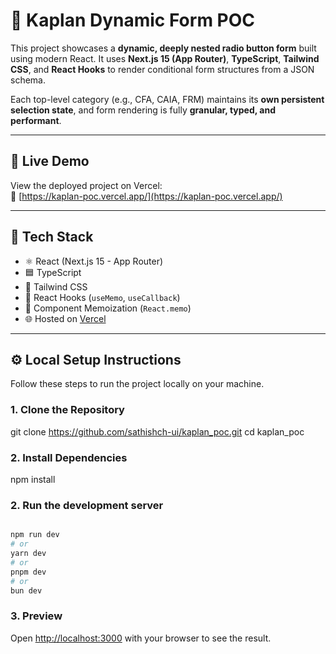 # 📘 Kaplan Dynamic Form POC

This project showcases a **dynamic, deeply nested radio button form** built using modern React. It uses **Next.js 15 (App Router)**, **TypeScript**, **Tailwind CSS**, and **React Hooks** to render conditional form structures from a JSON schema.

Each top-level category (e.g., CFA, CAIA, FRM) maintains its **own persistent selection state**, and form rendering is fully **granular, typed, and performant**.

---

## 🚀 Live Demo

View the deployed project on Vercel:  
🔗 [https://kaplan-poc.vercel.app/](https://kaplan-poc.vercel.app/)

---

## 🧱 Tech Stack

- ⚛️ React (Next.js 15 - App Router)
- 🟦 TypeScript
- 💨 Tailwind CSS
- 🧠 React Hooks (`useMemo`, `useCallback`)
- 🧪 Component Memoization (`React.memo`)
- 🌐 Hosted on [Vercel](https://vercel.com/)

---

## ⚙️ Local Setup Instructions

Follow these steps to run the project locally on your machine.

### 1. Clone the Repository


git clone https://github.com/sathishch-ui/kaplan_poc.git
cd kaplan_poc

### 2. Install Dependencies

npm install

### 2. Run the development server

```bash

npm run dev
# or
yarn dev
# or
pnpm dev
# or
bun dev

```

### 3. Preview

Open [http://localhost:3000](http://localhost:3000) with your browser to see the result.

